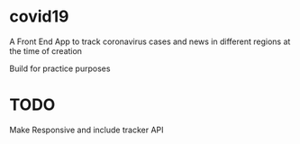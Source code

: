 # covid19
A Front End App to track coronavirus cases and news in different regions at the time of creation

Build for practice purposes

# TODO
Make Responsive and include tracker API
